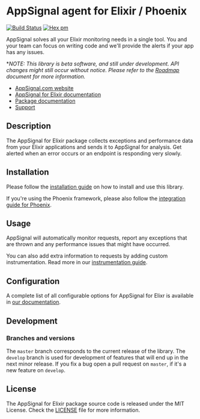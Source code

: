 # AppSignal agent for Elixir / Phoenix

[![Build Status](https://travis-ci.org/appsignal/appsignal-elixir.png?branch=master)](https://travis-ci.org/appsignal/appsignal-elixir)
[![Hex pm](http://img.shields.io/hexpm/v/appsignal.svg?style=flat)](https://hex.pm/packages/appsignal)

AppSignal solves all your Elixir monitoring needs in a single tool. You and your
team can focus on writing code and we'll provide the alerts if your app has any
issues.

**NOTE: This library is beta software, and still under development. API changes
might still occur without notice. Please refer to the [Roadmap](Roadmap.md)
document for more information.*

- [AppSignal.com website](https://appsignal.com/)
- [AppSignal for Elixir documentation](http://docs.appsignal.com/elixir/)
- [Package documentation](https://hexdocs.pm/appsignal/)
- [Support](support@appsignal.com)

## Description

The AppSignal for Elixir package collects exceptions and performance data from
your Elixir applications and sends it to AppSignal for analysis. Get alerted
when an error occurs or an endpoint is responding very slowly.

## Installation

Please follow the [installation
guide](http://docs.appsignal.com/elixir/installation.html) on how to install
and use this library.

If you're using the Phoenix framework, please also follow the [integration guide
for Phoenix](http://docs.appsignal.com/elixir/integrations/phoenix.html).

## Usage

AppSignal will automatically monitor requests, report any exceptions that are
thrown and any performance issues that might have occurred.

You can also add extra information to requests by adding custom
instrumentation. Read more in our [instrumentation
guide](http://docs.appsignal.com/elixir/instrumentation/).

## Configuration

A complete list of all configurable options for AppSignal for Elixr is
available in [our
documentation](http://docs.appsignal.com/elixir/configuration/).

## Development

### Branches and versions

The `master` branch corresponds to the current release of the
library. The `develop` branch is used for development of features that
will end up in the next minor release. If you fix a bug open a pull
request on `master`, if it's a new feature on `develop`.

## License

The AppSignal for Elixir package source code is released under the MIT License.
Check the [LICENSE](LICENSE) file for more information.
